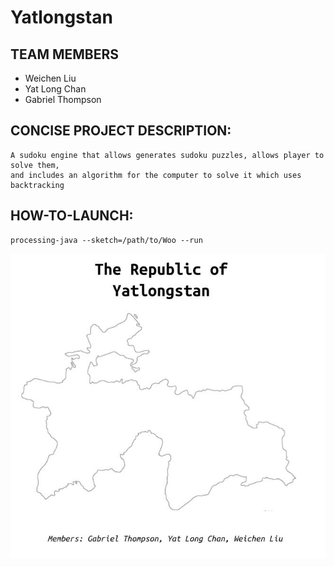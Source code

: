 # Yatlongstan
## TEAM MEMBERS
* Weichen Liu
* Yat Long Chan
* Gabriel Thompson

## CONCISE PROJECT DESCRIPTION:
 ```
 A sudoku engine that allows generates sudoku puzzles, allows player to solve them, 
 and includes an algorithm for the computer to solve it which uses backtracking
 ```

## HOW-TO-LAUNCH:
```
processing-java --sketch=/path/to/Woo --run
```
<p align="center">
 <img src="/flag.jpg"/>
</p>
